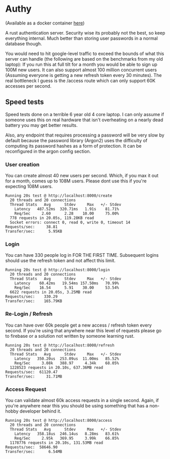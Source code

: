 # Authy
(Available as a docker container [here](https://hub.docker.com/r/xmaayy/authy))


A rust authentication server. Security wise its probably not the best, so keep everything internal. Much better than storing user passwords in a normal database though.

You would need to hit google-level traffic to exceed the bounds of what this server can handle (the following are based on the benchmarks from my old laptop): If you run this at full tilt for a month you would be able to sign up 100M new users. It can also support almost 100 million concurrent users (Assuming everyone is getting a new refresh token every 30 minutes). The real bottleneck I guess is the /access route which can only support 60K accesses per second.  


## Speed tests
Speed tests done on a terrible 6 year old 4 core laptop. I can only assume if someone uses
this on real hardware that isn't overheating on a nearly dead battery you may get better results.

Also, any endpoint that requires processing a password will be very slow by default because
the password library (Argon2) uses the difficulty of computing its password hashes as a form
of protection. It can be reconfigured in the argon config section.

### User creation
You can create almost 40 new users per second. Which, if you max it out for a month, comes up to 108M users. Please dont use this if you're expecting 108M users.
```
Running 20s test @ http://localhost:8000/create
  20 threads and 20 connections
  Thread Stats   Avg      Stdev     Max   +/- Stdev
    Latency   487.52ms  320.71ms   1.91s    81.71%
    Req/Sec     2.60      2.28    10.00     75.00%
  778 requests in 20.05s, 119.28KB read
  Socket errors: connect 0, read 0, write 0, timeout 14
Requests/sec:     38.81
Transfer/sec:      5.95KB
```
### Login
You can have 330 people log in FOR THE FIRST TIME. Subsequent logins should use the
refresh token and not affect this limit.
```
Running 20s test @ http://localhost:8000/login
  20 threads and 20 connections
  Thread Stats   Avg      Stdev     Max   +/- Stdev
    Latency    60.42ms   19.54ms 157.50ms   70.99%
    Req/Sec    16.54      5.91    30.00     53.54%
  6622 requests in 20.05s, 3.25MB read
Requests/sec:    330.29
Transfer/sec:    165.79KB
```

### Re-Login / Refresh
You can have over 60k people get a new access / refresh token every second. If you're
using that anywhere near this level of requests please go to firebase or a solution not
written by someone learning rust.
```
Running 20s test @ http://localhost:8000/refresh
  20 threads and 20 connections
  Thread Stats   Avg      Stdev     Max   +/- Stdev
    Latency   350.20us  253.09us  11.00ms   85.52%
    Req/Sec     3.08k   388.97     4.34k    68.05%
  1228523 requests in 20.10s, 637.36MB read
Requests/sec:  61120.47
Transfer/sec:     31.71MB
```

### Access Request
You can validate almost 60k access requests in a single second. Again, if you're anywhere near
this you should be using something that has a non-hobby developer behind it.
```
Running 20s test @ http://localhost:8000/access
  20 threads and 20 connections
  Thread Stats   Avg      Stdev     Max   +/- Stdev
    Latency   358.18us  246.14us   8.28ms   83.61%
    Req/Sec     2.95k   369.95     3.99k    66.85%
  1178776 requests in 20.10s, 131.53MB read
Requests/sec:  58646.90
Transfer/sec:      6.54MB
```
